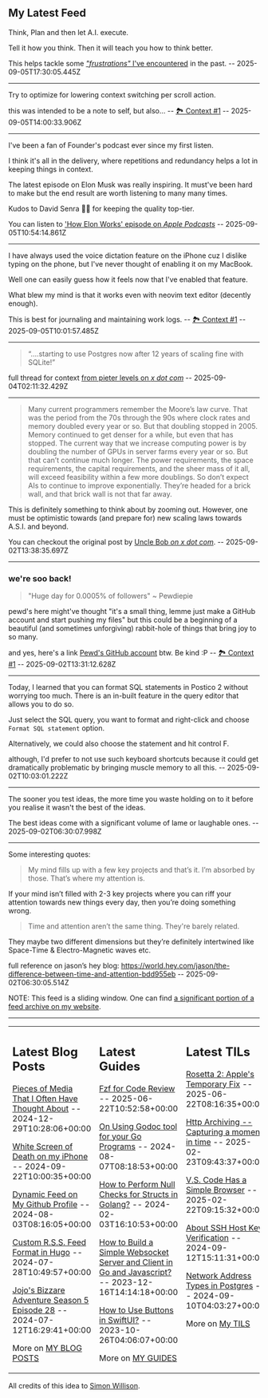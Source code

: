 ## My Latest Feed

<!-- feed starts -->
Think, Plan and then let A.I. execute.

Tell it how you think. Then it will teach you how to think better.


This helps tackle some [*"frustrations"* I've encountered](https://x.com/TnvMadhav/status/1948732227786821928) in the past.
  -- 2025-09-05T17:30:05.445Z

---

Try to optimize for lowering context switching per scroll action.


this was intended to be a note to self, but also… -- [🏞️ Context #1](https://cpx.tnvmadhav.me/content/image/content-images/image_PcIZseU.jpeg) -- 2025-09-05T14:00:33.906Z

---

I've been a fan of Founder's podcast ever since my first listen.

I think it's all in the delivery, where repetitions and redundancy helps a lot in keeping things in context.

The latest episode on Elon Musk was really inspiring. It must've been hard to make but the end result are worth listening to many many times.

Kudos to David Senra 👏🏻 for keeping the quality top-tier.


You can listen to ['How Elon Works' episode on *Apple Podcasts*](https://podcasts.apple.com/in/podcast/founders/id1141877104?i=1000723471754)  -- 2025-09-05T10:54:14.861Z

---

I have always used the voice dictation feature on the iPhone cuz I dislike typing on the phone, but I've never thought of enabling it on my MacBook. 

Well one can easily guess how it feels now that I've enabled that feature.

What blew my mind is that it works even with neovim text editor (decently enough).

This is best for journaling and maintaining work logs. -- [🏞️ Context #1](https://cpx.tnvmadhav.me/content/image/content-images/image_fw9y6z7.png) -- 2025-09-05T10:01:57.485Z

---

> “….starting to use Postgres now after 12 years of scaling fine with SQLite!”


full thread for context [from pieter levels on *x dot com*](https://x.com/levelsio/status/1963358597213204691/)  -- 2025-09-04T02:11:32.429Z

---

> Many current programmers remember the Moore’s law curve. That was the period from the 70s through the 90s where clock rates and memory doubled every year or so. But that doubling stopped in 2005. Memory continued to get denser for a while, but even that has stopped. The current way that we increase computing power is by doubling the number of GPUs in server farms every year or so. But that can’t continue much longer. The power requirements, the space requirements, the capital requirements, and the sheer mass of it all, will exceed feasibility within a few more doublings.
> So don’t expect AIs to continue to improve exponentially.  They’re headed for a brick wall, and that brick wall is not that far away.

This is definitely something to think about by zooming out. However, one must be optimistic towards (and prepare for) new scaling laws towards A.S.I. and beyond.


You can checkout the original post by [Uncle Bob *on x dot com*](https://x.com/unclebobmartin/status/1962627912471097590).  -- 2025-09-02T13:38:35.697Z

---

### we're soo back!

> "Huge day for 0.0005% of followers" ~ Pewdiepie

pewd's here might've thought "it's a small thing, lemme just make a GitHub account and start pushing my files" but this could be a beginning of a beautiful (and sometimes unforgiving) rabbit-hole of things that bring joy to so many.


and yes, here's a link [Pewd's GitHub account](https://github.com/pewdiepie-archdaemon) btw. Be kind :P -- [🏞️ Context #1](https://cpx.tnvmadhav.me/content/image/content-images/Gzz_4sCawAAlQ87.jpeg) -- 2025-09-02T13:31:12.628Z

---

Today, I learned that you can format SQL statements in Postico 2 without worrying too much. There is an in-built feature in the query editor that allows you to do so.

Just select the SQL query, you want to format and right-click and choose `Format SQL statement` option.

Alternatively, we could also choose the statement and hit control F.

although, I'd prefer to not use such keyboard shortcuts because it could get dramatically problematic by bringing muscle memory to all this.  -- 2025-09-02T10:03:01.222Z

---

The sooner you test ideas, the more time you waste holding on to it before you realise it wasn't the best of the ideas.

The best ideas come with a significant volume of lame or laughable ones.  -- 2025-09-02T06:30:07.998Z

---

Some interesting quotes:

> My mind fills up with a few key projects and that’s it. I’m absorbed by those. That’s where my attention is.

If your mind isn’t filled with 2-3 key projects where you can riff your attention towards new things every day, then you’re doing something wrong.

> Time and attention aren’t the same thing. They're barely related.

They maybe two different dimensions but they’re definitely intertwined like Space-Time & Electro-Magnetic waves etc.


full reference on jason’s hey blog: https://world.hey.com/jason/the-difference-between-time-and-attention-bdd955eb  -- 2025-09-02T06:30:05.514Z
<!-- feed ends -->

NOTE: This feed is a sliding window. One can find [a significant portion of a feed archive on my website](https://tnvmadhav.me/feed/).

---


<table><tr><td valign="top" width="33%">

## Latest Blog Posts

<!-- blog starts -->
[Pieces of Media That I Often Have Thought About](https://tnvmadhav.me/blog/pieces-of-media-that-i-often-have-thought-about/) -- 2024-12-29T10:28:06+00:00

[White Screen of Death on my iPhone](https://tnvmadhav.me/blog/white-screen-of-death-on-my-iphone/) -- 2024-09-22T10:00:35+00:00

[Dynamic Feed on My Github Profile](https://tnvmadhav.me/blog/dynamic-feed-on-my-github-profile/) -- 2024-08-03T08:16:05+00:00

[Custom R.S.S. Feed Format in Hugo](https://tnvmadhav.me/blog/custom-rss-feed-format-in-hugo/) -- 2024-07-28T10:49:57+00:00

[Jojo's Bizzare Adventure Season 5 Episode 28](https://tnvmadhav.me/blog/jojos-bizzare-adventure-season-5-episode-28/) -- 2024-07-12T16:29:41+00:00

More on [MY BLOG POSTS](https://tnvmadhav.me/blog/)
<!-- blog ends -->

</td><td valign="top" width="34%">

## Latest Guides

<!-- guide starts -->
[Fzf for Code Review](https://tnvmadhav.me/guides/fzf-for-code-review/) -- 2025-06-22T10:52:58+00:00

[On Using Godoc tool for your Go Programs](https://tnvmadhav.me/guides/on-using-godoc-tool/) -- 2024-08-07T08:18:53+00:00

[How to Perform Null Checks for Structs in Golang?](https://tnvmadhav.me/guides/how-to-perform-null-checks-for-structs-in-golang/) -- 2024-02-03T16:10:53+00:00

[How to Build a Simple Websocket Server and Client in Go and Javascript?](https://tnvmadhav.me/guides/how-to-build-a-simple-websocket-server-and-client-in-go/) -- 2023-12-16T14:14:18+00:00

[How to Use Buttons in SwiftUI?](https://tnvmadhav.me/guides/how-to-use-buttons-in-swiftui/) -- 2023-10-26T04:06:07+00:00

More on [MY GUIDES](https://tnvmadhav.me/guides/)
<!-- guide ends -->

</td><td valign="top" width="33%">

## Latest TILs

<!-- til starts -->
[Rosetta 2: Apple's Temporary Fix](https://tnvmadhav.me/til/rosetta-2/) -- 2025-06-22T08:16:35+00:00

[Http Archiving -- Capturing a moment in time](https://tnvmadhav.me/til/http-archiving/) -- 2025-02-23T09:43:37+00:00

[V.S. Code Has a Simple Browser](https://tnvmadhav.me/til/vscode-has-a-simple-browser/) -- 2025-02-22T09:15:32+00:00

[About SSH Host Key Verification](https://tnvmadhav.me/til/ssh-host-key-verification/) -- 2024-09-12T15:11:31+00:00

[Network Address Types in Postgres](https://tnvmadhav.me/til/network-address-types-in-postgres/) -- 2024-09-10T04:03:27+00:00

More on [My TILS](https://tnvmadhav.me/til/)
<!-- til ends -->

</td></tr></table>


All credits of this idea to [Simon Willison](https://github.com/simonw/simonw/).